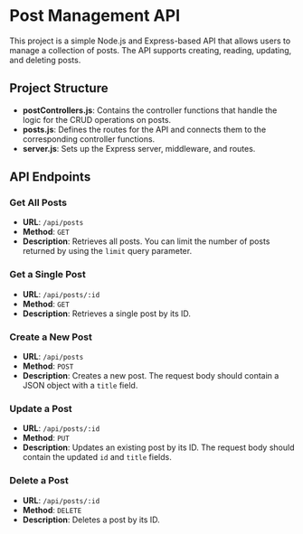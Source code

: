 # Post Management API

This project is a simple Node.js and Express-based API that allows users to manage a collection of posts. The API supports creating, reading, updating, and deleting posts.

## Project Structure

- **postControllers.js**: Contains the controller functions that handle the logic for the CRUD operations on posts.
- **posts.js**: Defines the routes for the API and connects them to the corresponding controller functions.
- **server.js**: Sets up the Express server, middleware, and routes.

## API Endpoints

### Get All Posts

- **URL**: `/api/posts`
- **Method**: `GET`
- **Description**: Retrieves all posts. You can limit the number of posts returned by using the `limit` query parameter.

### Get a Single Post

- **URL**: `/api/posts/:id`
- **Method**: `GET`
- **Description**: Retrieves a single post by its ID.

### Create a New Post

- **URL**: `/api/posts`
- **Method**: `POST`
- **Description**: Creates a new post. The request body should contain a JSON object with a `title` field.

### Update a Post

- **URL**: `/api/posts/:id`
- **Method**: `PUT`
- **Description**: Updates an existing post by its ID. The request body should contain the updated `id` and `title` fields.

### Delete a Post

- **URL**: `/api/posts/:id`
- **Method**: `DELETE`
- **Description**: Deletes a post by its ID.
